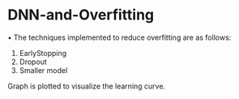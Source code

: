 # DNN-and-Overfitting

•	The techniques implemented to reduce overfitting are as follows:
1.	EarlyStopping
2.	Dropout
3.	Smaller model


Graph is plotted to visualize the learning curve.
